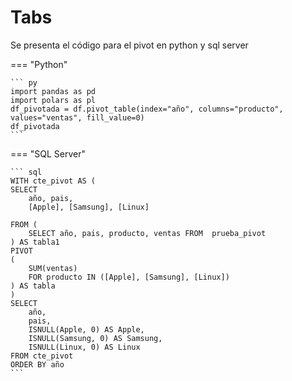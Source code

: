 # Tabs

Se presenta el código para el pivot en python y sql server

=== "Python"

    ``` py
    import pandas as pd
    import polars as pl
    df_pivotada = df.pivot_table(index="año", columns="producto", values="ventas", fill_value=0)
    df_pivotada
    ```

=== "SQL Server"

    ``` sql
    WITH cte_pivot AS (
    SELECT 
        año, pais,
        [Apple], [Samsung], [Linux]

    FROM (
        SELECT año, pais, producto, ventas FROM  prueba_pivot
    ) AS tabla1
    PIVOT
    (
        SUM(ventas)
        FOR producto IN ([Apple], [Samsung], [Linux])
    ) AS tabla
    )
    SELECT
        año,
        pais,
        ISNULL(Apple, 0) AS Apple,
        ISNULL(Samsung, 0) AS Samsung, 
        ISNULL(Linux, 0) AS Linux
    FROM cte_pivot
    ORDER BY año
    ```